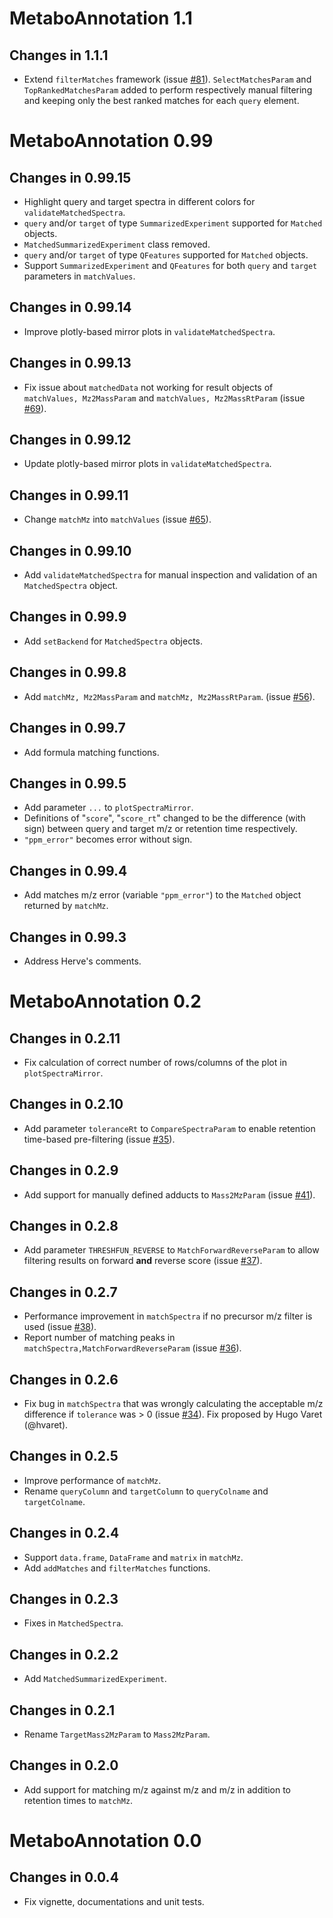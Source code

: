 # MetaboAnnotation 1.1

## Changes in 1.1.1

- Extend `filterMatches` framework (issue
  [#81](https://github.com/rformassspectrometry/MetaboAnnotation/issues/81)).
  `SelectMatchesParam` and `TopRankedMatchesParam` added to perform respectively
  manual filtering and keeping only the best ranked matches for each `query`
  element.

# MetaboAnnotation 0.99

## Changes in 0.99.15

- Highlight query and target spectra in different colors for
  `validateMatchedSpectra`.
- `query` and/or `target` of type `SummarizedExperiment` supported for
  `Matched` objects.
- `MatchedSummarizedExperiment` class removed.
- `query` and/or `target` of type `QFeatures` supported for `Matched` objects.
- Support `SummarizedExperiment` and `QFeatures` for both `query` and `target`
  parameters in `matchValues`.

## Changes in 0.99.14

- Improve plotly-based mirror plots in `validateMatchedSpectra`.

## Changes in 0.99.13

- Fix issue about `matchedData` not working for result objects of
  `matchValues, Mz2MassParam` and `matchValues, Mz2MassRtParam` (issue
  [#69](https://github.com/rformassspectrometry/MetaboAnnotation/issues/69)).

## Changes in 0.99.12

- Update plotly-based mirror plots in `validateMatchedSpectra`.

## Changes in 0.99.11

- Change `matchMz` into `matchValues` (issue
  [#65](https://github.com/rformassspectrometry/MetaboAnnotation/issues/65)).

## Changes in 0.99.10

- Add `validateMatchedSpectra` for manual inspection and validation of an
  `MatchedSpectra` object.

## Changes in 0.99.9

- Add `setBackend` for `MatchedSpectra` objects.

## Changes in 0.99.8

- Add `matchMz, Mz2MassParam` and `matchMz, Mz2MassRtParam`. (issue
  [#56](https://github.com/rformassspectrometry/MetaboAnnotation/issues/56)).

## Changes in 0.99.7

- Add formula matching functions.

## Changes in 0.99.5

- Add parameter `...` to `plotSpectraMirror`.
- Definitions of "`score`", "`score_rt`" changed to be the difference
  (with sign) between query and target m/z or retention time respectively.
- `"ppm_error"` becomes error without sign.

## Changes in 0.99.4

- Add matches m/z error (variable `"ppm_error"`) to the `Matched` object
  returned by `matchMz`.

## Changes in 0.99.3

- Address Herve's comments.


# MetaboAnnotation 0.2

## Changes in 0.2.11

- Fix calculation of correct number of rows/columns of the plot in
  `plotSpectraMirror`.

## Changes in 0.2.10

- Add parameter `toleranceRt` to `CompareSpectraParam` to enable retention
  time-based pre-filtering (issue
  [#35](https://github.com/rformassspectrometry/MetaboAnnotation/issues/35)).

## Changes in 0.2.9

- Add support for manually defined adducts to `Mass2MzParam` (issue
  [#41](https://github.com/rformassspectrometry/MetaboAnnotation/issues/41)).

## Changes in 0.2.8

- Add parameter `THRESHFUN_REVERSE` to `MatchForwardReverseParam` to allow
  filtering results on forward **and** reverse score (issue
  [#37](https://github.com/rformassspectrometry/MetaboAnnotation/issues/37)).

## Changes in 0.2.7

- Performance improvement in `matchSpectra` if no precursor m/z filter is used
  (issue
  [#38](https://github.com/rformassspectrometry/MetaboAnnotation/issues/38)).
- Report number of matching peaks in `matchSpectra,MatchForwardReverseParam`
  (issue
  [#36](https://github.com/rformassspectrometry/MetaboAnnotation/issues/36)).

## Changes in 0.2.6

- Fix bug in `matchSpectra` that was wrongly calculating the acceptable m/z
  difference if `tolerance` was > 0 (issue
  [#34](https://github.com/rformassspectrometry/MetaboAnnotation/issues/34)).
  Fix proposed by Hugo Varet (@hvaret).

## Changes in 0.2.5

- Improve performance of `matchMz`.
- Rename `queryColumn` and `targetColumn` to `queryColname` and `targetColname`.

## Changes in 0.2.4

- Support `data.frame`, `DataFrame` and `matrix` in `matchMz`.
- Add `addMatches` and `filterMatches` functions.

## Changes in 0.2.3

- Fixes in `MatchedSpectra`.

## Changes in 0.2.2

- Add `MatchedSummarizedExperiment`.

## Changes in 0.2.1

- Rename `TargetMass2MzParam` to `Mass2MzParam`.

## Changes in 0.2.0

- Add support for matching m/z against m/z and m/z in addition to retention
  times to `matchMz`.

# MetaboAnnotation 0.0

## Changes in 0.0.4

- Fix vignette, documentations and unit tests.

